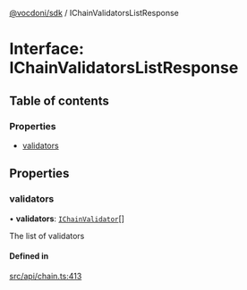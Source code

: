 [@vocdoni/sdk](/sdk) / IChainValidatorsListResponse

# Interface: IChainValidatorsListResponse

## Table of contents

### Properties

- [validators](IChainValidatorsListResponse#validators)

## Properties

### validators

• **validators**: [`IChainValidator`](IChainValidator)[]

The list of validators

#### Defined in

[src/api/chain.ts:413](https://github.com/vocdoni/vocdoni-sdk/blob/179c92b4cecfec787d968dc02b519f64ee15c5d3/src/api/chain.ts#L413)
